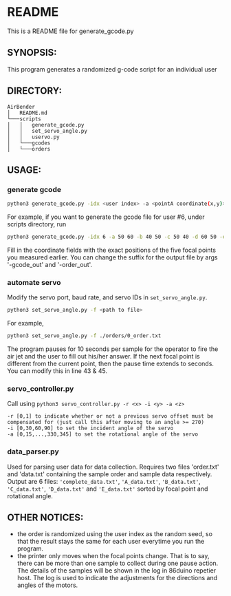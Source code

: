 # README

This is a README file for generate_gcode.py

## SYNOPSIS:

This program generates a randomized g-code script for an individual user

## DIRECTORY:

```
AirBender
│   README.md
└───scripts
│   │   generate_gcode.py
│   │   set_servo_angle.py
│   │   uservo.py
│   └───gcodes
│   └───orders
```

## USAGE:

### generate gcode

```sh
python3 generate_gcode.py -idx <user index> -a <pointA coordinate(x,y)> -b <pointB coordinate(x,y)> -c <pointC coordinate(x,y)> -d <pointD coordinate(x,y)> -e <pointE coordinate(x,y)> -angle <angle of incidence>
```

For example,
if you want to generate the gcode file for user #6,
under scripts directory, run

```sh
python3 generate_gcode.py -idx 6 -a 50 60 -b 40 50 -c 50 40 -d 60 50 -e 50 50 -angle 30
```

Fill in the coordinate fields with the exact positions of the five focal points you measured earlier.
You can change the suffix for the output file by args '-gcode_out' and '-order_out'.

### automate servo

Modify the servo port, baud rate, and servo IDs in `set_servo_angle.py`.

```sh
python3 set_servo_angle.py -f <path to file>
```

For example,

```sh
python3 set_servo_angle.py -f ./orders/0_order.txt
```

The program pauses for 10 seconds per sample for the operator to fire the air jet and the user to fill out his/her answer. If the next focal point is different from the current point, then the pause time extends to seconds. You can modify this in line 43 & 45.

### servo_controller.py
Call using `python3 servo_controller.py -r <x> -i <y> -a <z>`
```
-r [0,1] to indicate whether or not a previous servo offset must be compensated for (just call this after moving to an angle >= 270)
-i [0,30,60,90] to set the incident angle of the servo
-a [0,15,...,330,345] to set the rotational angle of the servo
```

### data_parser.py
Used for parsing user data for data collection. Requires two files 'order.txt' and 'data.txt' containing the sample order and sample data respectively. Output are 6 files: `'complete_data.txt'`, `'A_data.txt'`, `'B_data.txt'`, `'C_data.txt'`, `'D_data.txt'` and `'E_data.txt'` sorted by focal point and rotational angle.

## OTHER NOTICES:

- the order is randomized using the user index as the random seed, so that the result stays the same for each user everytime you run the program.
- the printer only moves when the focal points change. That is to say, there can be more than one sample to collect during one pause action. The details of the samples will be shown in the log in 86duino repetier host. The log is used to indicate the adjustments for the directions and angles of the motors.
